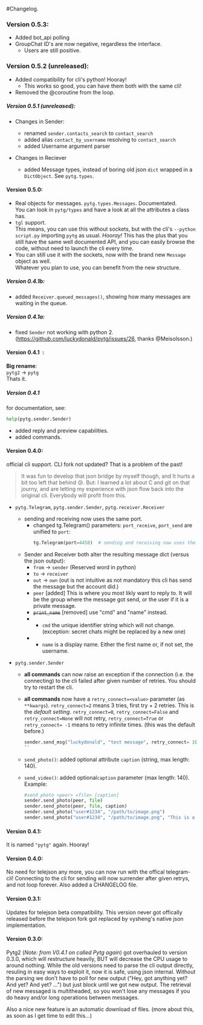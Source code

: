 #Changelog.

### Version 0.5.3:    
- Added bot_api polling
- GroupChat ID's are now negative, regardless the interface.
	- Users are still positive.

### Version 0.5.2 (unreleased):
- Added compatibility for cli's python! Hooray!
	- This works so good, you can have them both with the same cli!
- Removed the @coroutine from the loop.

##### Version 0.5.1 (unreleased):
- Changes in Sender:    
 	- renamed ```sender.contacts_search``` to ```contact_search```    
 	- added alias ```contact_by_username``` resolving to ```contact_search```    
 	- added Username argument parser
 	
- Changes in Reciever     
 	- added Message types, instead of boring old json ```dict``` wrapped in a ```DictObject```. See ```pytg.types```.    
 
#### Version 0.5.0: ##
- Real objects for messages. ```pytg.types.Messages```. Documentated.    
	You can look in ```pytg/types``` and have a look at all the attributes a class has.
- ```tgl``` support.    
	This means, you can use this without sockets, but with the cli's ```--python script.py``` importing ```pytg``` as usual. *Hooray!*
	This has the plus that you still have the same well documented API, and you can easily browse the code, without need to launch the cli every time.
- You can still use it with the sockets, now with the brand new ```Message``` object as well.    
	Whatever you plan to use, you can benefit from the new structure.

##### Version 0.4.1b: ##
- added ```Receiver.queued_messages()```, showing how many messages are waiting in the queue.

##### Version 0.4.1a: ##
- fixed ```Sender``` not working with python 2. (https://github.com/luckydonald/pytg/issues/26, thanks @Meisolsson.)

#### Version 0.4.1``` ```:        

**Big rename**:     
```pytg2``` -> ```pytg```    
Thats it.

##### Version 0.4.1 ##

for documentation, see:
```python
help(pytg.sender.Sender)
```

- added reply and preview capabilities.    
- added commands.    


#### Version 0.4.0: ##
official cli support.
CLI fork not updated? That is a problem of the past!    

> It was fun to develop that json bridge by myself though, and It hurts a bit too left that behind :cry:.
> But: I learned a lot about C and git on that journy, and are letting my experience with json flow back into the original cli.
> Everybody will profit from this.

- ```pytg.Telegram```, ```pytg.sender.Sender```, ```pytg.receiver.Receiver``` 
	- sending and receiving now uses the same port.   
		- changed tg.Telegram() parameters: ```port_receive```, ```port_send``` are unified to ```port```:
			```python
			tg.Telegram(port=4458)  # sending and receiving now uses the same port.
			```
	- Sender and Receiver both alter the resulting message dict (versus the json output):
		- ```from``` -> ```sender``` (Reserved word in python)
		- ```to``` -> ```receiver```
		- ```out``` -> ```own``` (out is not intuitive as not mandatory this cli has send the message but the account did.)
		- ```peer``` [added] This is where you most likly want to reply to.
			It will be the group where the message got send, or the user if it is a private message.
		- ~~```print_name```~~ [removed] use "cmd" and "name" instead.
		- + ```cmd``` the unique identifier string which will not change. (exception: secret chats might be replaced by a new one)
		- + ```name``` is a display name. Either the first name or, if not set, the username.
		

- ```pytg.sender.Sender```
	- **all commands** can now raise an exception if the connection (i.e. the connecting) to the cli failed after given number of retries. You should try to restart the cli.
	- **all commands** now have a ```retry_connect=<value>``` parameter (as ```**kwargs```).
		```retry_connect=2``` means 3 tries, first try + 2 retries. This is the *default setting*.
		```retry_connect=0```, ```retry_connect=False``` and ```retry_connect=None``` will not retry,
		```retry_connect=True``` or ```retry_connect= -1``` means to retry infinite times. (this was the default before.)
		```python
		sender.send_msg("luckydonald", "test message", retry_connect= 10
		``
	
	- ```send_photo()```: added optional attribute ```caption``` (string, max length: 140).    
	
	- ```send_video()```: added optional```caption``` parameter (max length: 140).    
		Example:    
		```python
		#send_photo <peer> <file> [caption]
		sender.send_photo(peer, file)
		sender.send_photo(peer, file, caption)
		sender.send_photo("user#1234", "/path/to/image.png")
		sender.send_photo("user#1234", "/path/to/image.png", "This is a image")
		```


#### Version 0.4.1: ##
It is named ```"pytg"``` again. Hooray!

#### Version 0.4.0: ##
No need for telejson any more, you can now run with the offical telegram-cli!
Connecting to the cli for sending will now surrender after given retrys, and not loop forever.
Also added a CHANGELOG file.

#### Version 0.3.1: ##
Updates for telejson beta compatibility.
This version never got offically released before the telejson fork got replaced by vysheng's native json implementation.
 
#### Version 0.3.0: ##
Pytg2 (*Note: from V0.4.1 on called Pytg again*) got overhauled to version 0.3.0, which will restructure heavily,
BUT will decrease the CPU usage to around nothing.
While the old versions need to parse the cli output directly, resuling in easy ways to exploit it, now it is safe, using json internal.
Without the parsing we don't have to poll for new output ("Hey, got anything yet? And yet? And yet? ...") but just block until we got new output.
The retrieval of new messaged is multitheaded, so you won't lose any messages if you do heavy and/or long operations between messages.

Also a nice new feature is an automatic download of files. (more about this, as soon as I get time to edit this...)
